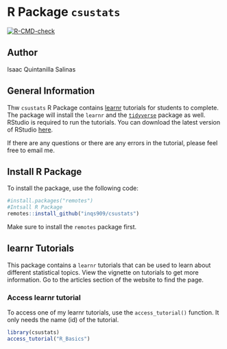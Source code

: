 
<!-- README.md is generated from README.Rmd. Please edit that file -->

# R Package `csustats`

<!-- badges: start -->

[![R-CMD-check](https://github.com/inqs909/csustats/actions/workflows/R-CMD-check.yaml/badge.svg)](https://github.com/inqs909/csustats/actions/workflows/R-CMD-check.yaml)
<!-- badges: end -->

## Author

Isaac Quintanilla Salinas

## General Information

Thw `csustats` R Package contains
[learnr](https://rstudio.github.io/learnr/) tutorials for students to
complete. The package will install the `learnr` and the
[`tidyverse`](https://www.tidyverse.org/) package as well. RStudio is
required to run the tutorials. You can download the latest version of
RStudio [here](https://posit.co/download/rstudio-desktop/).

If there are any questions or there are any errors in the tutorial,
please feel free to email me.

## Install R Package

To install the package, use the following code:

``` r
#install.packages("remotes")
#Intsall R Package
remotes::install_github("inqs909/csustats")
```

Make sure to install the `remotes` package first.

## learnr Tutorials

This package contains a `learnr` tutorials that can be used to learn
about different statistical topics. View the vignette on tutorials to
get more information. Go to the articles section of the website to find
the page.

### Access learnr tutorial

To access one of my learnr tutorials, use the `access_tutorial()`
function. It only needs the name (id) of the tutorial.

``` r
library(csustats)
access_tutorial("R_Basics")
```
